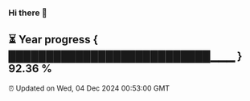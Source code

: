 ### Hi there 👋
⏳ Year progress { ███████████████████████████▁▁▁ } 92.36 %
---
⏰ Updated on Wed, 04 Dec 2024 00:53:00 GMT

